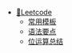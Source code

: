 - [🔋Leetcode](leetcode/)
    - [常用模板](leetcode/常用模板)
    - [语法要点](leetcode/语法要点)
    - [位运算总结](leetcode/位运算)
